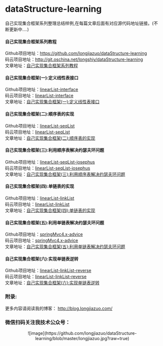 # dataStructure-learning
自己实现集合框架系列整理总结样例,在每篇文章后面有对应源代码地址链接。(不断更新中....)<br>

#### 自己实现集合框架系列教程<br>
Github项目地址：<a href="https://github.com/longjiazuo/dataStructure-learning" target="_blank">https://github.com/longjiazuo/dataStructure-learning <br>
码云项目地址：<a href="http://git.oschina.net/longshiy/dataStructure-learning" target="_blank">http://git.oschina.net/longshiy/dataStructure-learning <br>
文章地址：<a href="http://blog.longjiazuo.com/archives/category/%E7%BB%BC%E5%90%88%E5%BA%94%E7%94%A8/shujujiegou" target="_blank">自己实现集合框架系列教程</a><br>

#### 自己实现集合框架(一):定义线性表接口
Github项目地址：<a href="https://github.com/longjiazuo/dataStructure-learning/tree/master/linearList-interface" target="_blank">linearList-interface</a><br>
码云项目地址：<a href="http://git.oschina.net/longshiy/dataStructure-learning/tree/master/linearList-interface" target="_blank">linearList-interface</a><br>
文章地址：<a href="http://blog.longjiazuo.com/archives/2048" target="_blank">自己实现集合框架(一):定义线性表接口</a><br>

#### 自己实现集合框架(二):顺序表的实现
Github项目地址：<a href="https://github.com/longjiazuo/dataStructure-learning/tree/master/linearList-seqList" target="_blank">linearList-seqList</a><br>
码云项目地址：<a href="http://git.oschina.net/longshiy/dataStructure-learning/tree/master/linearList-seqList" target="_blank">linearList-seqList</a><br>
文章地址：<a href="http://blog.longjiazuo.com/archives/2060" target="_blank">自己实现集合框架(二):顺序表的实现</a><br>

#### 自己实现集合框架(三):利用顺序表解决约瑟夫环问题
Github项目地址：<a href="https://github.com/longjiazuo/dataStructure-learning/tree/master/linearList-seqList-josephus" target="_blank">linearList-seqList-josephus</a><br>
码云项目地址：<a href="http://git.oschina.net/longshiy/dataStructure-learning/tree/master/linearList-seqList-josephus" target="_blank">linearList-seqList-josephus</a><br>
文章地址：<a href="http://blog.longjiazuo.com/archives/2817" target="_blank">自己实现集合框架(三):利用顺序表解决约瑟夫环问题</a><br>

#### 自己实现集合框架(四):单链表的实现
Github项目地址：<a href="https://github.com/longjiazuo/dataStructure-learning/tree/master/linearList-linkList" target="_blank">linearList-linkList</a><br>
码云项目地址：<a href="http://git.oschina.net/longshiy/dataStructure-learning/tree/master/linearList-linkList" target="_blank">linearList-linkList</a><br>
文章地址：<a href="http://blog.longjiazuo.com/archives/2857" target="_blank">自己实现集合框架(四):单链表的实现</a><br>

#### 自己实现集合框架(五):利用单链表解决约瑟夫环问题
Github项目地址：<a href="https://github.com/longjiazuo/springMvc4.x-learning/tree/master/springMvc4.x-advice" target="_blank">springMvc4.x-advice</a><br>
码云项目地址：<a href="http://git.oschina.net/longshiy/springMvc4.x-learning/tree/master/springMvc4.x-advice" target="_blank">springMvc4.x-advice</a><br>
文章地址：<a href="http://blog.longjiazuo.com/archives/2944" target="_blank">自己实现集合框架(五):利用单链表解决约瑟夫环问题</a><br>

#### 自己实现集合框架(六):实现单链表逆转
Github项目地址：<a href="https://github.com/longjiazuo/dataStructure-learning/tree/master/linearList-linkList-reverse" target="_blank">linearList-linkList-reverse</a><br>
码云项目地址：<a href="http://git.oschina.net/longshiy/dataStructure-learning/tree/master/linearList-linkList-reverse" target="_blank">linearList-linkList-reverse</a><br>
文章地址：<a href="http://blog.longjiazuo.com/archives/2960" target="_blank">自己实现集合框架(六):实现单链表逆转</a><br>

### 附录:
更多内容请阅读我的博客：
<a href="http://blog.longjiazuo.com/" target="_blank">http://blog.longjiazuo.com/
### 微信扫码关注我技术公众号：
<center>
![image](https://github.com/longjiazuo/dataStructure-learning/blob/master/longjiazuo.jpg?raw=true)
</center>
